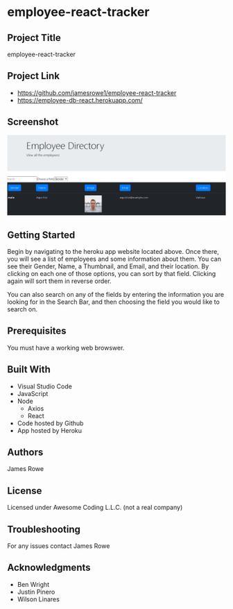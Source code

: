 # employee-react-tracker

## Project Title

employee-react-tracker

## Project Link

- https://github.com/jamesrowe1/employee-react-tracker
- https://employee-db-react.herokuapp.com/

## Screenshot

![workouttracker](assets/employee-tracker-react.jpg)

## Getting Started

Begin by navigating to the heroku app website located above. Once there, you will see a list of employees and some information about them. You can see their Gender, Name, a Thumbnail, and Email, and their location. By clicking on each one of those options, you can sort by that field. Clicking again will sort them in reverse order.

You can also search on any of the fields by entering the information you are looking for in the Search Bar, and then choosing the field you would like to search on.

## Prerequisites

You must have a working web browswer.

## Built With

- Visual Studio Code
- JavaScript
- Node
  - Axios
  - React
- Code hosted by Github
- App hosted by Heroku

## Authors

James Rowe

## License

Licensed under Awesome Coding L.L.C. (not a real company)

## Troubleshooting

For any issues contact James Rowe

## Acknowledgments

- Ben Wright
- Justin Pinero
- Wilson Linares